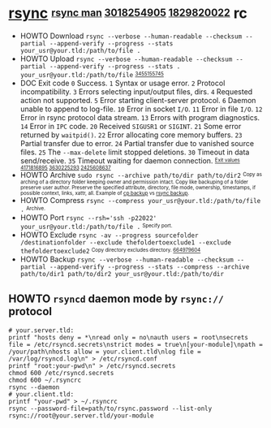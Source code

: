# [rsync][] <sup><sub>[rsync man][] [3018254905][] [1829820022][]</sub></sup> rc

[rsync man]: https://download.samba.org/pub/rsync/rsync.1
[rsync]: https://github.com/rsyncproject/rsync
[1829820022]: https://en.wikipedia.org/wiki/Rsync
[3018254905]: https://rsync.samba.org

* HOWTO Download  `rsync --verbose --human-readable --checksum --partial --append-verify --progress --stats your_usr@your.tld:/path/to/file .`
* HOWTO Upload    `rsync --verbose --human-readable --checksum --partial --append-verify --progress --stats . your_usr@your.tld:/path/to/file` <sup><sub>[3455155745][]</sub></sup>
*   DOC Exit code `0` Success. `1` Syntax or usage error. `2` Protocol incompatibility. `3` Errors selecting input/output files, dirs. `4` Requested action not supported. `5` Error starting client-server protocol. `6` Daemon unable to append to log-file. `10` Error in socket `I/O`. `11` Error in file `I/O`. `12` Error in rsync protocol data stream. `13` Errors with program diagnostics. `14` Error in `IPC` code. `20` Received `SIGUSR1` or `SIGINT`. `21` Some error returned by `waitpid()`. `22` Error allocating core memory buffers. `23` Partial transfer due to error. `24` Partial transfer due to vanished source files. `25` The `--max-delete` limit stopped deletions. `30` Timeout in data send/receive. `35` Timeout waiting for daemon connection. <sup><sub>[Exit values][2041041010] [4171816895][] [3630225293][] [2425608637][]</sub></sup>
* HOWTO Archive   `sudo rsync --archive path/to/dir path/to/dir2`               <sup><sub>Copy as arching of a directory folder keeping owner and permission intact. Copy like backuping of a folder preserve user author. Preserve the specified attribute, directory, file mode, ownership, timestamps, if possible context, links, xattr, all. Example of [cp backup][2765110904] vs [rsync backup][3289888669].</sub></sup>
* HOWTO Compress  `rsync --compress your_usr@your.tld:/path/to/file .`          <sup><sub>Archive.</sub></sup>
* HOWTO Port      `rsync --rsh='ssh -p22022' your_usr@your.tld:/path/to/file .` <sup><sub>Specify port.</sub></sup>
* HOWTO Exclude   `rsync -av --progress sourcefolder /destinationfolder --exclude thefoldertoexclude1 --exclude thefoldertoexclude2` <sup><sub>Copy directory excludes directory. [664979604][]</sub></sup>
* HOWTO Backup    `rsync --verbose --human-readable --checksum --partial --append-verify --progress --stats --compress --archive path/to/dir1 path/to/dir2 your_usr@your.tld:/path/to/dir`

[2041041010]: https://download.samba.org/pub/rsync/rsync.1#EXIT_VALUES
[2425608637]: https://superuser.com/questions/847850/behavior-of-rsync-with-file-thats-still-being-written#848123
[2765110904]: https://unix.stackexchange.com/questions/43605/how-do-i-copy-a-folder-keeping-owners-and-permissions-intact#43608
[3289888669]: https://unix.stackexchange.com/questions/43605/how-do-i-copy-a-folder-keeping-owners-and-permissions-intact#43611
[3455155745]: http://stackoverflow.com/questions/9090817/copying-files-using-rsync-from-remote-server-to-local-machine#9090859
[3630225293]: https://unix.stackexchange.com/questions/63410/rsync-skip-files-for-which-i-dont-have-permissions#491461
[4171816895]: https://bobcares.com/blog/rsync-error-24
[664979604]: https://stackoverflow.com/questions/4585929/how-to-use-cp-command-to-exclude-a-specific-directory#14789400

## HOWTO `rsyncd` daemon mode by `rsync://` protocol

    # your.server.tld:
    printf "hosts deny = *\nread only = no\nauth users = root\nsecrets file = /etc/rsyncd.secrets\nstrict modes = true\n[your-module]\npath = /your/path\nhosts allow = your.client.tld\nlog file = /var/log/rsyncd.log\n" > /etc/rsyncd.conf
    printf "root:your-pwd\n" > /etc/rsyncd.secrets
    chmod 600 /etc/rsyncd.secrets
    chmod 600 ~/.rsyncrc
    rsync --daemon
    # your.client.tld:
    printf "your-pwd" > ~/.rsyncrc
    rsync --password-file=path/to/rsync.password --list-only rsync://root@your.server.tld/your-module
